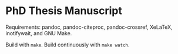 PhD Thesis Manuscript
=====================

Requirements: pandoc, pandoc-citeproc, pandoc-crossref, XeLaTeX, inotifywait, and GNU Make.

Build with `make`. Build continuously with `make watch`.
